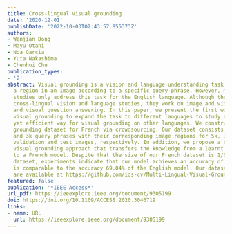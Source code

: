```yaml
---
title: Cross-lingual visual grounding
date: '2020-12-01'
publishDate: '2022-10-03T02:43:57.855373Z'
authors:
- Wenjian Dong
- Mayu Otani
- Noa Garcia
- Yuta Nakashima
- Chenhui Chu
publication_types:
- '2'
abstract: Visual grounding is a vision and language understanding task aiming at locating
  a region in an image according to a specific query phrase. However, most previous
  studies only address this task for the English language. Although there are previous
  cross-lingual vision and language studies, they work on image and video captioning,
  and visual question answering. In this paper, we present the first work on cross-lingual
  visual grounding to expand the task to different languages to study an effective
  yet efficient way for visual grounding on other languages. We construct a visual
  grounding dataset for French via crowdsourcing. Our dataset consists of 14k, 3k,
  and 3k query phrases with their corresponding image regions for 5k, 1k, and 1k training,
  validation and test images, respectively. In addition, we propose a cross-lingual
  visual grounding approach that transfers the knowledge from a learnt English model
  to a French model. Despite that the size of our French dataset is 1/6 of the English
  dataset, experiments indicate that our model achieves an accuracy of 65.17%, which
  is comparable to the accuracy 69.04% of the English model. Our dataset and codes
  are available at https://github.com/ids-cv/Multi-Lingual-Visual-Grounding.
featured: false
publication: '*IEEE Access*'
url_pdf: https://ieeexplore.ieee.org/document/9305199
doi: https://doi.org/10.1109/ACCESS.2020.3046719
links:
- name: URL
  url: https://ieeexplore.ieee.org/document/9305199
---
```


